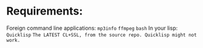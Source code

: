 # Requirements:
Foreign command line applications:
`mp3info`
`ffmpeg`
`bash`
In your lisp:
`Quicklisp`
`The LATEST CL+SSL, from the source repo. Quicklisp might not work.`